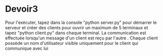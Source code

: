 # Devoir3
Pour l'exécuter, tapez dans la console "python server.py" pour démarrer le serveur et créer des clients pour ouvrir un maximum de 5 terminaux et tapez "python client.py" dans chaque terminal. La communication est effectuée lorsqu'un message d'un client est reçu par l'autre . Chaque client possède un nom d'utilisateur visible uniquement pour le client qui communique avec lui
